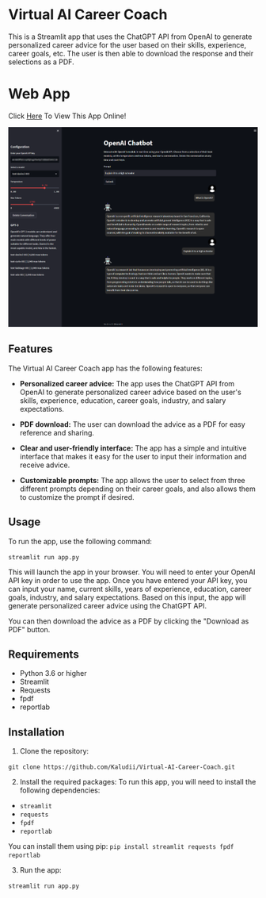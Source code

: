 
# Virtual AI Career Coach

This is a Streamlit app that uses the ChatGPT API from OpenAI to generate personalized career advice for the user based on their skills, experience, career goals, etc. The user is then able to download the response and their selections as a PDF.

# Web App
Click [Here](https://huggingface.co/spaces/Kaludi/Virtual-AI-Career-Coach_App "Here") To View This App Online!

![Image](https://github.com/Kaludii/OpenAI-Chatbot/blob/main/images/OpenAI-Chatbot.png?raw=true)

## Features

The Virtual AI Career Coach app has the following features:

-   **Personalized career advice:** The app uses the ChatGPT API from OpenAI to generate personalized career advice based on the user's skills, experience, education, career goals, industry, and salary expectations.
    
-   **PDF download:** The user can download the advice as a PDF for easy reference and sharing.
        
-   **Clear and user-friendly interface:** The app has a simple and intuitive interface that makes it easy for the user to input their information and receive advice.
    
-   **Customizable prompts:** The app allows the user to select from three different prompts depending on their career goals, and also allows them to customize the prompt if desired.

## Usage

To run the app, use the following command:

`streamlit run app.py` 

This will launch the app in your browser. You will need to enter your OpenAI API key in order to use the app. Once you have entered your API key, you can input your name, current skills, years of experience, education, career goals, industry, and salary expectations. Based on this input, the app will generate personalized career advice using the ChatGPT API.

You can then download the advice as a PDF by clicking the "Download as PDF" button.

## Requirements

-   Python 3.6 or higher
-   Streamlit
-   Requests
-   fpdf
-   reportlab

## Installation

1.  Clone the repository:

`git clone https://github.com/Kaludii/Virtual-AI-Career-Coach.git` 

2.  Install the required packages:
To run this app, you will need to install the following dependencies:

-   `streamlit`
-   `requests`
-   `fpdf`
-   `reportlab`

You can install them using pip:
`pip install streamlit requests fpdf reportlab` 

3.  Run the app:

`streamlit run app.py`
